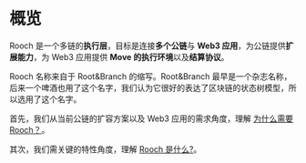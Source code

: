 # 概览

Rooch 是一个多链的**执行层**，目标是连接**多个公链**与 **Web3 应用**，为公链提供**扩展能力**，为 Web3 应用提供 **Move 的执行环境**以及**结算协议**。

Rooch 名称来自于 Root&Branch 的缩写。Root&Branch 最早是一个杂志名称，后来一个啤酒也用了这个名字，我们认为它很好的表达了区块链的状态树模型，所以选用了这个名字。

首先，我们从当前公链的扩容方案以及 Web3 应用的需求角度，理解 [为什么需要 Rooch？](./02-why-rooch.md)。

其次，我们需关键的特性角度，理解 [Rooch 是什么?](./03-what-is-rooch.md)。
